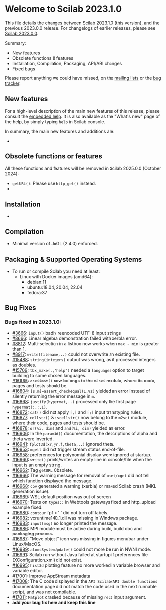 Welcome to Scilab 2023.1.0
==========================

This file details the changes between Scilab 2023.1.0 (this version), and the previous 2023.0.0 release.
For changelogs of earlier releases, please see [Scilab 2023.0.0][1].

Summary:
- New features
- Obsolete functions & features
- Installation, Compilation, Packaging, API/ABI changes
- Fixed bugs

Please report anything we could have missed, on the [mailing lists][2] or the [bug tracker][3].

[1]: https://help.scilab.org/docs/2023.0.0/en_US/CHANGES.html
[2]: https://www.scilab.org/about/community/mailing-lists
[3]: https://gitlab.com/scilab/scilab/-/issues


New features
------------

For a high-level description of the main new features of this release, please consult the [embedded help][4]. It is also available as the "What's new" page of the help, by simply typing `help` in Scilab console.

[4]: modules/helptools/data/pages/homepage-en_US.html

In summary, the main new features and additions are:
* <TODO>


Obsolete functions or features
------------------------------

All these functions and features will be removed in Scilab 2025.0.0 (October 2024):
* `getURL()`: Please use `http_get()` instead.
* <TODO>


Installation
------------

* <TODO>


Compilation
-----------

* Minimal version of JoGL (2.4.0) enforced.


Packaging & Supported Operating Systems
---------------------------------------

* To run or compile Scilab you need at least:
  - Linux with Docker images (amd64):
     - debian:11
     - ubuntu:18.04, 20.04, 22.04
     - fedora:37


Bug Fixes
---------
### Bugs fixed in 2023.1.0:

* [#3666](https://gitlab.com/scilab/scilab/-/issues/3666): `input()` badly reencoded UTF-8 input strings
* [#8666](https://gitlab.com/scilab/scilab/-/issues/8666): Linear algebra demonstration failed with xerbla error.
* [#8812](https://gitlab.com/scilab/scilab/-/issues/8812): Multi-selection in a listbox now works when `max - min` is greater than 1.
* [#8917](https://gitlab.com/scilab/scilab/-/issues/8917): `write(filename,..)` could not overwrite an existing file.
* [#15488](https://gitlab.com/scilab/scilab/-/issues/15488): `string(integers)` output was wrong, as it processed integers as doubles.
* [#15709](https://gitlab.com/scilab/scilab/-/issues/15709): `tbx_make(.,"help")` needed a `languages` option to target building to some chosen languages.
* [#16685](https://gitlab.com/scilab/scilab/-/issues/16685): `asciimat()` now belongs to the `m2sci` module, where its code, pages and tests should be.
* [#16804](https://gitlab.com/scilab/scilab/-/issues/16804): `[s,m]=assert_checkequal(1,%z)` yielded an error instead of silently returning the error message in `m`.
* [#16868](https://gitlab.com/scilab/scilab/-/issues/16868): `justify(hypermat,..)` processed only the first page `hypermat(:,:,1)`.
* [#16872](https://gitlab.com/scilab/scilab/-/issues/16872): `cat()` did not apply `[,]` and `[;]` input transtyping rules.
* [#16877](https://gitlab.com/scilab/scilab/-/issues/16877): `cellstr()` & `iscellstr()` now belong to the `m2sci` module, where their code, pages and tests should be.
* [#16878](https://gitlab.com/scilab/scilab/-/issues/16878): `or(%i, dim)` and `and(%i, dim)` yielded an error.
* [#16906](https://gitlab.com/scilab/scilab/-/issues/16906): In the `param3d()` documentation, the descriptions of alpha and theta were inverted.
* [#16941](https://gitlab.com/scilab/scilab/-/issues/16941): `fplot3d(xr,yr,f,theta,..)` ignored theta.
* [#16953](https://gitlab.com/scilab/scilab/-/issues/16953): `mgetl` did not trigger stream status end-of-file.
* [#16958](https://gitlab.com/scilab/scilab/-/issues/16958): preferences for polynomial display were ignored at startup.
* [#16960](https://gitlab.com/scilab/scilab/-/issues/16960): `write()` prints/writes an empty line in console/file when the input is an empty string.
* [#16962](https://gitlab.com/scilab/scilab/-/issues/16962): Tag `getURL` Obsolete.
* [#16966](https://gitlab.com/scilab/scilab/-/issues/16966): The warning message for removal of `xset/xget` did not tell which function displayed the message.
* [#16968](https://gitlab.com/scilab/scilab/-/issues/16968): `cov` generated a warning (xerbla) or maked Scilab crash (MKL generation issue).
* [#16969](https://gitlab.com/scilab/scilab/-/issues/16969): WSL default position was out of screen.
* [#16970](https://gitlab.com/scilab/scilab/-/issues/16970): Tests on `types::` in Webtools gateways fixed and http_upload example fixed.
* [#16980](https://gitlab.com/scilab/scilab/-/issues/16980): `contour` fpf = ' ' did not turn off labels.
* [#16982](https://gitlab.com/scilab/scilab/-/issues/16982): vcruntime140_1.dll was missing in Windows package.
* [#16983](https://gitlab.com/scilab/scilab/-/issues/16983): `input(msg)` no longer printed the message.
* [#16986](https://gitlab.com/scilab/scilab/-/issues/16986): MPI module must be active during build, build doc and packaging process.
* [#16987](https://gitlab.com/scilab/scilab/-/issues/16987): "Move object" icon was missing in figures menubar under Linux/MacOS.
* [#16989](https://gitlab.com/scilab/scilab/-/issues/16989): `atomsSystemUpdate()` could not more be run in NWNI mode.
* [#16991](https://gitlab.com/scilab/scilab/-/issues/16991): Scilab run without Java failed at startup if preferences file (XConfiguration.xml) did not exist.
* [#16995](https://gitlab.com/scilab/scilab/-/issues/16995): `hist3d` plotting feature no more worked in variable browser and variable editor.
* [#17001](https://gitlab.com/scilab/scilab/-/issues/17001): Improve AppStream metadata
* [#17008](https://gitlab.com/scilab/scilab/-/issues/17008): The C code displayed in the `API Scilab/API double functions` documentation page did not match the code used in the next runnable script, and was not compilable.
* [#17011](https://gitlab.com/scilab/scilab/-/issues/17011): `Matplot` crashed because of missing `rect` input argument.
* __add your bug fix here and keep this line__


